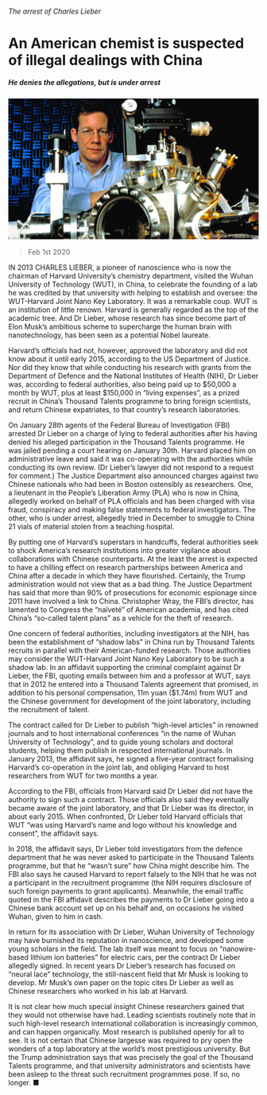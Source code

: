 ###### The arrest of Charles Lieber

# An American chemist is suspected of illegal dealings with China 

##### He denies the allegations, but is under arrest 

![image](images/20200201_STP001_1.jpg) 

> Feb 1st 2020 

IN 2013 CHARLES LIEBER, a pioneer of nanoscience who is now the chairman of Harvard University’s chemistry department, visited the Wuhan University of Technology (WUT), in China, to celebrate the founding of a lab he was credited by that university with helping to establish and oversee: the WUT-Harvard Joint Nano Key Laboratory. It was a remarkable coup. WUT is an institution of little renown. Harvard is generally regarded as the top of the academic tree. And Dr Lieber, whose research has since become part of Elon Musk’s ambitious scheme to supercharge the human brain with nanotechnology, has been seen as a potential Nobel laureate.

Harvard’s officials had not, however, approved the laboratory and did not know about it until early 2015, according to the US Department of Justice. Nor did they know that while conducting his research with grants from the Department of Defence and the National Institutes of Health (NIH), Dr Lieber was, according to federal authorities, also being paid up to $50,000 a month by WUT, plus at least $150,000 in “living expenses”, as a prized recruit in China’s Thousand Talents programme to bring foreign scientists, and return Chinese expatriates, to that country’s research laboratories.


On January 28th agents of the Federal Bureau of Investigation (FBI) arrested Dr Lieber on a charge of lying to federal authorities after his having denied his alleged participation in the Thousand Talents programme. He was jailed pending a court hearing on January 30th. Harvard placed him on administrative leave and said it was co-operating with the authorities while conducting its own review. (Dr Lieber’s lawyer did not respond to a request for comment.) The Justice Department also announced charges against two Chinese nationals who had been in Boston ostensibly as researchers. One, a lieutenant in the People’s Liberation Army (PLA) who is now in China, allegedly worked on behalf of PLA officials and has been charged with visa fraud, conspiracy and making false statements to federal investigators. The other, who is under arrest, allegedly tried in December to smuggle to China 21 vials of material stolen from a teaching hospital.

By putting one of Harvard’s superstars in handcuffs, federal authorities seek to shock America’s research institutions into greater vigilance about collaborations with Chinese counterparts. At the least the arrest is expected to have a chilling effect on research partnerships between America and China after a decade in which they have flourished. Certainly, the Trump administration would not view that as a bad thing. The Justice Department has said that more than 90% of prosecutions for economic espionage since 2011 have involved a link to China. Christopher Wray, the FBI’s director, has lamented to Congress the “naïveté” of American academia, and has cited China’s “so-called talent plans” as a vehicle for the theft of research.

One concern of federal authorities, including investigators at the NIH, has been the establishment of “shadow labs” in China run by Thousand Talents recruits in parallel with their American-funded research. Those authorities may consider the WUT-Harvard Joint Nano Key Laboratory to be such a shadow lab. In an affidavit supporting the criminal complaint against Dr Lieber, the FBI, quoting emails between him and a professor at WUT, says that in 2012 he entered into a Thousand Talents agreement that promised, in addition to his personal compensation, 11m yuan ($1.74m) from WUT and the Chinese government for development of the joint laboratory, including the recruitment of talent.

The contract called for Dr Lieber to publish “high-level articles” in renowned journals and to host international conferences “in the name of Wuhan University of Technology”, and to guide young scholars and doctoral students, helping them publish in respected international journals. In January 2013, the affidavit says, he signed a five-year contract formalising Harvard’s co-operation in the joint lab, and obliging Harvard to host researchers from WUT for two months a year.

According to the FBI, officials from Harvard said Dr Lieber did not have the authority to sign such a contract. Those officials also said they eventually became aware of the joint laboratory, and that Dr Lieber was its director, in about early 2015. When confronted, Dr Lieber told Harvard officials that WUT “was using Harvard’s name and logo without his knowledge and consent”, the affidavit says.

In 2018, the affidavit says, Dr Lieber told investigators from the defence department that he was never asked to participate in the Thousand Talents programme, but that he “wasn’t sure” how China might describe him. The FBI also says he caused Harvard to report falsely to the NIH that he was not a participant in the recruitment programme (the NIH requires disclosure of such foreign payments to grant applicants). Meanwhile, the email traffic quoted in the FBI affidavit describes the payments to Dr Lieber going into a Chinese bank account set up on his behalf and, on occasions he visited Wuhan, given to him in cash.

In return for its association with Dr Lieber, Wuhan University of Technology may have burnished its reputation in nanoscience, and developed some young scholars in the field. The lab itself was meant to focus on “nanowire-based lithium ion batteries” for electric cars, per the contract Dr Lieber allegedly signed. In recent years Dr Lieber’s research has focused on “neural lace” technology, the still-nascent field that Mr Musk is looking to develop. Mr Musk’s own paper on the topic cites Dr Lieber as well as Chinese researchers who worked in his lab at Harvard.

It is not clear how much special insight Chinese researchers gained that they would not otherwise have had. Leading scientists routinely note that in such high-level research international collaboration is increasingly common, and can happen organically. Most research is published openly for all to see. It is not certain that Chinese largesse was required to pry open the wonders of a top laboratory at the world’s most prestigious university. But the Trump administration says that was precisely the goal of the Thousand Talents programme, and that university administrators and scientists have been asleep to the threat such recruitment programmes pose. If so, no longer. ■

